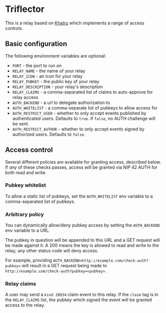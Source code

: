 # Triflector

This is a relay based on [Khatru](https://github.com/fiatjaf/khatru) which implements a range of access controls.

## Basic configuration

The following environment variables are optional:

- `PORT` - the port to run on
- `RELAY_NAME` - the name of your relay
- `RELAY_ICON` - an icon for your relay
- `RELAY_PUBKEY` - the public key of your relay
- `RELAY_DESCRIPTION` - your relay's description
- `RELAY_CLAIMS` - a comma-separated list of claims to auto-approve for relay access
- `AUTH_BACKEND` - a url to delegate authorization to
- `AUTH_WHITELIST` - a comma-separate list of pubkeys to allow access for
- `AUTH_RESTRICT_USER` - whether to only accept events published by authenticated users. Defaults to `true`. If `false`, no AUTH challenge will be sent.
- `AUTH_RESTRICT_AUTHOR` - whether to only accept events signed by authorized users. Defaults to `false`.

## Access control

Several different policies are available for granting access, described below. If _any_ of these checks passes, access will be granted via NIP 42 AUTH for both read and write.

### Pubkey whitelist

To allow a static list of pubkeys, set the `AUTH_WHITELIST` env variable to a comma-separated list of pubkeys.

### Arbitrary policy

You can dynamically allow/deny pubkey access by setting the `AUTH_BACKEND` env variable to a URL.

The pubkey in question will be appended to this URL and a GET request will be made against it. A 200 means the key is allowed to read and write to the relay; any other status code will deny access.

For example, providing `AUTH_BACKEND=http://example.com/check-auth?pubkey=` will result in a GET request being made to `http://example.com/check-auth?pubkey=<pubkey>`.

### Relay claims

A user may send a `kind 28934` claim event to this relay. If the `claim` tag is in the `RELAY_CLAIMS` list, the pubkey which signed the event will be granted access to the relay.
